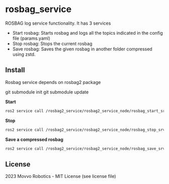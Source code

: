 # rosbag_service

ROSBAG log service functionality. It has 3 services
* Start rosbag: Starts rosbag and logs all the topics indicated in the config file (params.yaml)
* Stop rosbag: Stops the current rosbag
* Save rosbag: Saves the given rosbag in another folder compressed using zstd.

## Install
Rosbag service depends on rosbag2 package

git submodule init
git submodule update

**Start**

```bash
ros2 service call /rosbag2_service/rosbag2_service_node/rosbag_start_srv rosbag2_service_msg/srv/RosbagStart "{path: '/path/to/rosbag/folder/to/create'}
```

**Stop**

```bash
ros2 service call /rosbag2_service/rosbag2_service_node/rosbag_stop_srv std_srvs/srv/Trigger 
```

**Save a compressed rosbag**

```bash
ros2 service call /rosbag2_service/rosbag2_service_node/rosbag_save_srv rosbag2_service_msg/srv/RosbagSave "{path: '/path/to/rosbag/folder/to/compress', compressed_path: '/path/to/compressed/folder/to/create'}"
```

## License
2023 Movvo Robotics - MIT License (see license file) 
